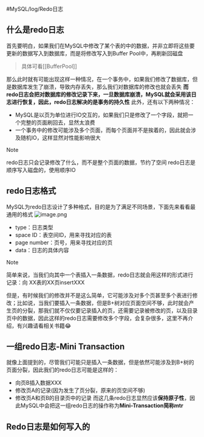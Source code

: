 #MySQL/log/Redo日志
## 什么是redo日志
首先要明白，如果我们在MySQL中修改了某个表的中的数据，并非立即将这些要更新的数据写入到数据库，而是将修改写入到Buffer Pool中，再刷新回磁盘
> 具体可看[[BufferPool]]

那么此时就有可能出现这样一种情况，在一个事务中，如果我们修改了数据库，但是数据库发生了崩溃，导致内存丢失，那么我们对数据库的修改也就会丢失
**而redo日志会把对数据库的修改记录下来，一旦数据库崩溃，MySQL就会采用该日志进行恢复，因此，redo日志解决的是事务的持久性**
此外，还有以下两种情况：
* MySQL是以页为单位进行IO交互的，如果我们只是修改了一个字段，就把一个完整的页面刷回去，显然太浪费
* 一个事务中的修改可能涉及多个页面，而每个页面并不是挨着的，因此就会涉及随机IO，这样显然对性能影响很大
> [!NOTE]
> redo日志只会记录修改了什么，而不是整个页面的数据，节约了空间
> redo日志是顺序写入磁盘的，使用顺序IO
## redo日志格式
MySQL为redo日志设计了多种格式，目的是为了满足不同场景，下面先来看看最通用的格式
![image.png](https://cdn.jsdelivr.net/gh/HoShum/PictureRepo/imgs/202401102157726.png)
* type：日志类型
* space ID：表空间ID，用来寻找对应的表
* page number：页号，用来寻找对应的页
* data：日志的具体内容
> [!NOTE]
> 简单来说，当我们向其中一个表插入一条数据，redo日志就会用这样的形式进行记录：向 XX表的XX页insertXXX

但是，有时候我们的修改并不是这么简单，它可能涉及对多个页甚至多个表进行修改；比如说，当我们要插入一条数据，但是B+树对应页面空间不够，此时就会产生页的分裂，那我们就不仅仅要记录插入的页，还需要记录被修改的页，以及目录页中的数据，因此这样的redo日志需要修改多个字段，会复杂很多，这里不再介绍，有兴趣请看相关书籍😂
## 一组redo日志-Mini Transaction
就像上面提到的，尽管我们可能只是插入一条数据，但是依然可能涉及到B+树的页面分裂，因此我们的redo日志可能是这样的：
* 向页B插入数据XXX
* 修改页A的记录(因为发生了页分裂，原来的页空间不够)
* 修改页A和页B的目录页中的记录
而这几条redo日志显然应该**保持原子性**，因此MySQL中会把这一组redo日志的操作称为**Mini-Transaction简称mtr**
## Redo日志是如何写入的


